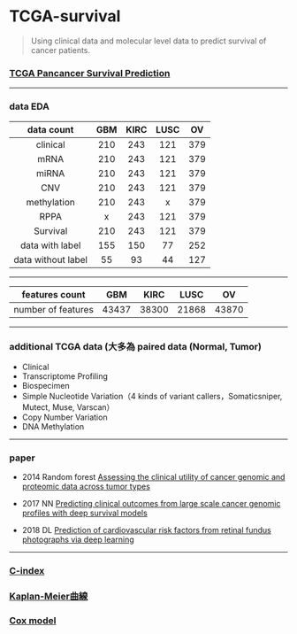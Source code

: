 # TCGA-survival
> Using clinical data and molecular level data to predict survival of cancer patients.

### [TCGA Pancancer Survival Prediction](https://www.synapse.org/#!Synapse:syn1710282/wiki/27303)
- - -

### data EDA

| data count | GBM | KIRC | LUSC | OV |
| :--------: | :---: |:-----:| :-----:| :-----: |
|clinical|210|243|121|379|
|mRNA|210|243|121|379|
|miRNA|210|243|121|379|
|CNV|210|243|121|379|
|methylation|210|243|x|379|
|RPPA|x|243|121|379|
|Survival|210|243|121|379|
|data with label|155|150|77|252|
|data without label|55|93|44|127|

- - -

| features count | GBM | KIRC | LUSC | OV |
| :--------: | :---: |:-----:| :-----:| :-----: |
|number of features|43437|38300|21868|43870|
- - -

### additional TCGA data (大多為 paired data (Normal, Tumor)
- Clinical
- Transcriptome Profiling
- Biospecimen
- Simple Nucleotide Variation（4 kinds of variant callers，Somaticsniper, Mutect, Muse, Varscan）
- Copy Number Variation
- DNA Methylation
- - -

### paper
- 2014 Random forest [Assessing the clinical utility of cancer genomic and proteomic data across tumor types](https://www.nature.com/articles/nbt.2940.pdf)

- 2017 NN [Predicting clinical outcomes from large scale cancer genomic profiles with deep survival models](https://www.nature.com/articles/s41598-017-11817-6.pdf)

- 2018 DL [Prediction of cardiovascular risk factors from retinal fundus photographs via deep learning](https://arxiv.org/pdf/1708.09843)
- - -

### [C-index](http://ttdoc.cn/article/652.jhtml)

### [Kaplan-Meier曲線](http://biostatdept.cmu.edu.tw/doc/epaper_a/paper/teaching_corner_062_1.pdf)

### [Cox model](http://biostatdept.cmu.edu.tw/doc/epaper_a/paper/teaching_corner_064.pdf)
